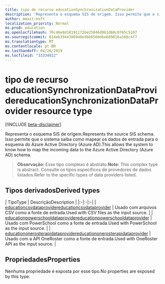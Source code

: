 ```yaml
---
title: tipo de recurso educationSynchronizationDataProvider
description: 'Representa o esquema SIS de origem. Isso permite que o sistema saiba como mapear os dados de entrada para o esquema do Azure Active Directory (Azure AD). '
author: mmast-msft
localization_priority: Normal
ms.prod: education
ms.openlocfilehash: 70c48e8d18191172be25046d8b1d60c0765c5187
ms.sourcegitcommit: 014eb3944306948edbb6560dbe689816a168c4f7
ms.translationtype: MT
ms.contentlocale: pt-BR
ms.lasthandoff: 04/26/2019
ms.locfileid: "33334022"
---
```

# <a name="educationsynchronizationdataprovider-resource-type"></a><span data-ttu-id="3da05-104">tipo de recurso educationSynchronizationDataProvider</span><span class="sxs-lookup"><span data-stu-id="3da05-104">educationSynchronizationDataProvider resource type</span></span>

[!INCLUDE [beta-disclaimer](../../includes/beta-disclaimer.md)]

<span data-ttu-id="3da05-105">Representa o esquema SIS de origem.</span><span class="sxs-lookup"><span data-stu-id="3da05-105">Represents the source SIS schema.</span></span> <span data-ttu-id="3da05-106">Isso permite que o sistema saiba como mapear os dados de entrada para o esquema do Azure Active Directory (Azure AD).</span><span class="sxs-lookup"><span data-stu-id="3da05-106">This allows the system to know how to map the incoming data to the Azure Active Directory (Azure AD) schema.</span></span>

> <span data-ttu-id="3da05-107">**Observação:** Esse tipo complexo é abstrato.</span><span class="sxs-lookup"><span data-stu-id="3da05-107">**Note:** This complex type is abstract.</span></span> <span data-ttu-id="3da05-108">Consulte os tipos específicos de provedores de dados listados.</span><span class="sxs-lookup"><span data-stu-id="3da05-108">Refer to the specific types of data providers listed.</span></span>

## <a name="derived-types"></a><span data-ttu-id="3da05-109">Tipos derivados</span><span class="sxs-lookup"><span data-stu-id="3da05-109">Derived types</span></span>
| <span data-ttu-id="3da05-110">Tipo</span><span class="sxs-lookup"><span data-stu-id="3da05-110">Type</span></span> | <span data-ttu-id="3da05-111">Descrição</span><span class="sxs-lookup"><span data-stu-id="3da05-111">Description</span></span> |
|:-|:-|:-|
| [<span data-ttu-id="3da05-112">educationcsvdataprovider</span><span class="sxs-lookup"><span data-stu-id="3da05-112">educationcsvdataprovider</span></span>](educationcsvdataprovider.md) | <span data-ttu-id="3da05-113">Usado com arquivos CSV como a fonte de entrada.</span><span class="sxs-lookup"><span data-stu-id="3da05-113">Used with CSV files as the input source.</span></span> |
| [<span data-ttu-id="3da05-114">educationpowerschooldataprovider</span><span class="sxs-lookup"><span data-stu-id="3da05-114">educationpowerschooldataprovider</span></span>](educationpowerschooldataprovider.md) | <span data-ttu-id="3da05-115">Usado com PowerSchool como a fonte de entrada.</span><span class="sxs-lookup"><span data-stu-id="3da05-115">Used with PowerSchool as the input source.</span></span> |
| [<span data-ttu-id="3da05-116">educationonerosterapidataprovider</span><span class="sxs-lookup"><span data-stu-id="3da05-116">educationonerosterapidataprovider</span></span>](educationonerosterapidataprovider.md) | <span data-ttu-id="3da05-117">Usado com a API OneRoster como a fonte de entrada.</span><span class="sxs-lookup"><span data-stu-id="3da05-117">Used with OneRoster API as the input source.</span></span> |

## <a name="properties"></a><span data-ttu-id="3da05-118">Propriedades</span><span class="sxs-lookup"><span data-stu-id="3da05-118">Properties</span></span>

<span data-ttu-id="3da05-119">Nenhuma propriedade é exposta por esse tipo.</span><span class="sxs-lookup"><span data-stu-id="3da05-119">No properties are exposed by this type.</span></span>
